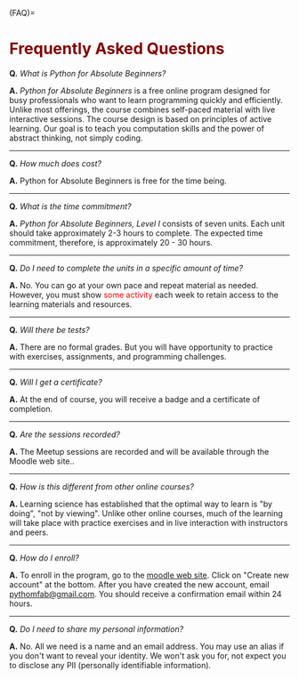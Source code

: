 (FAQ)=
# <font color="maroon">Frequently Asked Questions</font>

**Q.** *What is Python for Absolute Beginners?*

**A.** *Python for Absolute Beginners* is a free online program designed for busy professionals who want to learn programming quickly and efficiently. Unlike most offerings, the course combines self-paced material with live interactive sessions. The course design is based on principles of active learning. Our goal is to teach you computation skills and the power of abstract thinking, not simply coding.
 
---

**Q.** *How much does cost?*

**A.** Python for Absolute Beginners is free for the time  being.

---
 

**Q.** *What is the time commitment?*

**A.** *Python for Absolute Beginners, Level I* consists of seven units. Each unit should take approximately 2-3 hours to complete. The expected time commitment, therefore, is approximately 20 - 30 hours.

---

**Q.** *Do I need to complete the units in a specific amount of time?*

**A.** No. You can go at your own pace and repeat material as needed. However, you must show <font color="red">some activity</font> each week to retain access to the learning materials and resources.

---


**Q.** *Will there be tests?*

**A.** There are no formal grades. But you will have opportunity to practice with exercises, assignments, and programming challenges. 

---

**Q.** *Will I get a certificate?*

**A.** At the end of course, you will receive a badge and a certificate of completion. 

---


**Q.** *Are the sessions recorded?*

**A.** The Meetup sessions are recorded and will be available through the Moodle web site..

---


**Q.** *How is this different from other online courses?*

**A.** Learning science has established that the optimal way to learn is "by doing", "not by viewing". Unlike other online courses, much of the learning will take place with practice exercises and in live interaction with instructors and peers.

---

**Q.** *How do I enroll?*

**A.** To enroll in the program, go to the [moodle web site](https://mlfab.moodlecloud.com). Click on "Create new account" at the bottom. After you have created the new account, email pythomfab@gmail.com. You should receive a confirmation email within 24 hours.


---

**Q.** *Do I need to share my personal information?*

**A.** No. All we need is a name and an email address. You may use an alias if you don't want to reveal your identity. We won't ask you for, not expect you to disclose any PII (personally identifiable information).  
 
